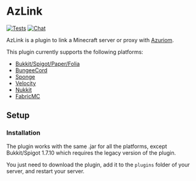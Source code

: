 # AzLink

[![Tests](https://img.shields.io/github/actions/workflow/status/Azuriom/AzLink/build.yml?branch=master&style=flat-square)](https://github.com/Azuriom/AzLink/actions/workflows/build.yml)
[![Chat](https://img.shields.io/discord/625774284823986183?color=5865f2&label=Discord&logo=discord&logoColor=fff&style=flat-square)](https://azuriom.com/discord)

AzLink is a plugin to link a Minecraft server or proxy with [Azuriom](https://azuriom.com/).

This plugin currently supports the following platforms:
* [Bukkit/Spigot/Paper/Folia](https://papermc.io/)
* [BungeeCord](https://github.com/SpigotMC/BungeeCord)
* [Sponge](https://www.spongepowered.org/)
* [Velocity](https://velocitypowered.com/)
* [Nukkit](https://cloudburstmc.org/articles/)
* [FabricMC](https://fabricmc.net/)

## Setup

### Installation

The plugin works with the same .jar for all the platforms, except Bukkit/Spigot 1.7.10 which requires the legacy version of the plugin.

You just need to download the plugin, add it to the `plugins` folder of your server, and restart your server.
